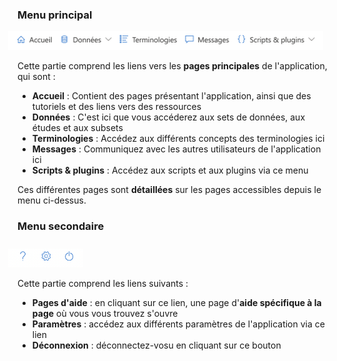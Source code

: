 ### <i class="fa fa-check" style="color: steelblue;"></i> Menu principal

<img src = "https://raw.githubusercontent.com/BorisDelange/LinkR-content/main/home/fr/get_started/main_menu.png" alt = "Main menu" width = "600" style = "margin-left:-15px;" />

Cette partie comprend les liens vers les **pages principales** de l'application, qui sont :

- **Accueil** : Contient des pages présentant l'application, ainsi que des tutoriels et des liens vers des ressources
- **Données** : C'est ici que vous accéderez aux sets de données, aux études et aux subsets
- **Terminologies** : Accédez aux différents concepts des terminologies ici
- **Messages** : Communiquez avec les autres utilisateurs de l'application ici
- **Scripts & plugins** : Accédez aux scripts et aux plugins via ce menu

Ces différentes pages sont **détaillées** sur les pages accessibles depuis le menu ci-dessus.

### <i class="fa fa-check" style="color: steelblue;"></i> Menu secondaire

<img src = "https://raw.githubusercontent.com/BorisDelange/LinkR-content/main/home/fr/get_started/secondary_menu.png" alt = "Secondary menu" width = "120" style = "margin-left:-15px; margin-top:10px;" />

Cette partie comprend les liens suivants :

- **Pages d'aide** : en cliquant sur ce lien, une page d'**aide spécifique à la page** où vous vous trouvez s'ouvre
- **Paramètres** : accédez aux différents paramètres de l'application via ce lien
- **Déconnexion** : déconnectez-vosu en cliquant sur ce bouton
